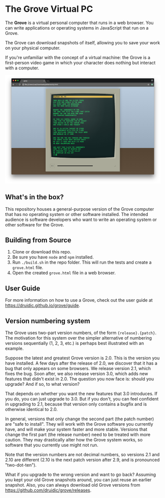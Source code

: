 # The Grove Virtual PC

The **Grove** is a virtual personal computer that runs in a
web browser. You can write applications or operating systems
in JavaScript that run on a Grove.

The Grove can download snapshots of itself, allowing you to
save your work on your physical computer.

If you're unfamiliar with the concept of a virtual machine:
the Grove is a first-person video game in which your
character does nothing but interact with a computer.

![Screenshot of a Grove computer running a simple program](screenshot.png)

## What's in the box?

This repository houses a general-purpose version of the
Grove computer that has no operating system or other
software installed. The intended audience is software
developers who want to write an operating system or other
software for the Grove.

## Building from Source

1. Clone or download this repo.
2. Be sure you have `node` and `npm` installed.
3. Run `./build.sh` in the repo folder. This will run the
   tests and create a `grove.html` file.
4. Open the created `grove.html` file in a web browser.

## User Guide

For more information on how to use a Grove, check out the
user guide at https://druidic.github.io/grove/guide.

## Version numbering system

The Grove uses two-part version numbers, of the form
`{release}.{patch}`. The motivation for this system over the
simpler alternative of numbering versions sequentially
(1, 2, 3, etc.) is perhaps best illustrated with an example.

Suppose the latest and greatest Grove version is 2.0. This
is the version you have installed. A few days after the
release of 2.0, we discover that it has a bug that only
appears on some browsers. We release version 2.1, which
fixes the bug. Soon after, we also release version 3.0,
which adds new features that didn't exist in 2.0. The
question you now face is: should you upgrade? And if so, to
what version?

That depends on whether you want the new features that 3.0
introduces. If you do, you can just upgrade to 3.0. But if
you don't, you can feel confident in upgrading to 2.1,
because that version only contains a bugfix and is otherwise
identical to 2.0.

In general, versions that only change the second part (the
patch number) are "safe to install". They will work with
the Grove software you currently have, and will make your
system faster and more stable. Versions that change
the first part (the release number) need to be treated with
more caution. They may drastically alter how the Grove
system works, so software that you currently use might not
run.

Note that the version numbers are not decimal numbers, so
versions 2.1 and 2.10 are different (2.10 is the next patch
version after 2.9, and is pronounced "two-dot-ten").

What if you upgrade to the wrong version and want to go
back? Assuming you kept your old Grove snapshots around,
you can just reuse an earlier snapshot. Also, you can always
download old Grove versions from
https://github.com/druidic/grove/releases.
